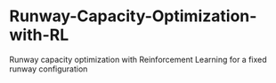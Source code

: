 # Runway-Capacity-Optimization-with-RL
Runway capacity optimization with Reinforcement Learning for a fixed runway configuration
